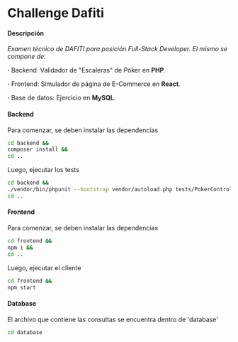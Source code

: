 # Challenge Dafiti
#### Descripción
_Examen técnico de DAFITI para posición Full-Stack Developer. El mismo se compone de:_

**·** Backend: Validador de "Escaleras" de Póker en **PHP**.

**·** Frontend: Simulador de página de E-Commerce en **React**.

**·** Base de datos: Ejercicio en **MySQL**.

#### Backend
Para comenzar, se deben instalar las dependencias
```bash
cd backend &&
composer install &&
cd ..
```

Luego, ejecutar los tests
```bash
cd backend &&
./vendor/bin/phpunit --bootstrap vendor/autoload.php tests/PokerControllerTest.php &&
cd ..
```

#### Frontend
Para comenzar, se deben instalar las dependencias
```bash
cd frontend &&
npm i &&
cd ..
```

Luego, ejecutar el cliente
```bash
cd frontend &&
npm start
```

#### Database
El archivo que contiene las consultas se encuentra dentro de 'database'
```bash
cd database
```